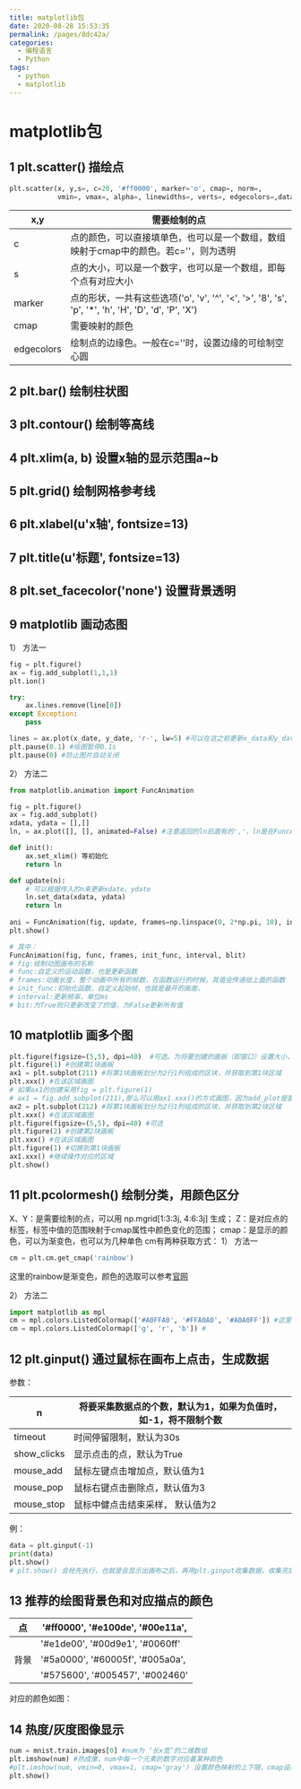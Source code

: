 ```yaml
---
title: matplotlib包
date: 2020-08-28 15:53:35
permalink: /pages/8dc42a/
categories: 
  - 编程语言
  - Python
tags: 
  - python
  - matplotlib
---
```

# matplotlib包


## 1 plt.scatter() 描绘点
```python
plt.scatter(x, y,s=, c=20, '#ff0000', marker='o', cmap=, norm=, 
			vmin=, vmax=, alpha=, linewidths=, verts=, edgecolors=,data=)   
```
|x,y|需要绘制的点|
|--|--|
|c|点的颜色，可以直接填单色，也可以是一个数组，数组映射于cmap中的颜色。若c=''，则为透明|
|s|点的大小，可以是一个数字，也可以是一个数组，即每个点有对应大小|
|marker|点的形状，一共有这些选项('o', 'v', '^',  '<', '>', '8', 's', 'p', '*', 'h', 'H', 'D', 'd', 'P', 'X')|
|cmap|需要映射的颜色|
|edgecolors|绘制点的边缘色。一般在c=''时，设置边缘的可绘制空心圆|

## 2 plt.bar() 绘制柱状图
## 3 plt.contour()  绘制等高线
## 4 plt.xlim(a, b) 设置x轴的显示范围a~b
## 5 plt.grid() 绘制网格参考线
## 6 plt.xlabel(u'x轴', fontsize=13)
## 7 plt.title(u'标题', fontsize=13)
## 8 plt.set_facecolor('none') 设置背景透明
## 9 matplotlib 画动态图
1） 方法一
```python
fig = plt.figure()
ax = fig.add_subplot(1,1,1)
plt.ion()

try:
	ax.lines.remove(line[0])
except Exception:
	pass

lines = ax.plot(x_date, y_date, 'r-', lw=5) #可以在这之前更新x_data和y_data的数据
plt.pause(0.1) #绘图暂停0.1s
plt.pause(0) #防止图片自动关闭
```
 
2） 方法二
```python
from matplotlib.animation import FuncAnimation

fig = plt.figure()
ax = fig.add_subplot()
xdata, ydata = [],[]
ln, = ax.plot([], [], animated=False) #注意返回的ln后面有的','，ln是在FuncAnimation中的一条线索

def init():
	ax.set_xlim() 等初始化
	return ln

def update(n):
	# 可以根据传入的n来更新xdate，ydate
	ln.set_data(xdata, ydata)
	return ln
	
ani = FuncAnimation(fig, update, frames=np.linspace(0, 2*np.pi, 10), init_func=init, blit=True)
plt.show()

# 其中：
FuncAnimation(fig, func, frames, init_func, interval, blit)
# fig:绘制动图画布的名称
# func:自定义的运动函数，也是更新函数
# frames:动画长度，整个动画中所有的帧数，在函数运行的时候，其值会传递给上面的函数
# init_func:初始化函数，自定义起始帧，也就是最开的画面，
# interval:更新频率，单位ms
# bit:为True则只更新改变了的值，为False更新所有值
```
               
## 10 matplotlib 画多个图
```python
plt.figure(figsize=(5,5), dpi=40)  #可选。为将要创建的画板（即窗口）设置大小，figsize=(宽度,高度)，dpi=像素点大小
plt.figure(1) #创建第1块画板
ax1 = plt.subplot(211) #将第1块画板划分为2行1列组成的区块，并获取到第1块区域
plt.xxx() #在该区域画图
# 如果ax1的创建采用fig = plt.figure(1)       
# ax1 = fig.add_subplot(211),那么可以用ax1.xxx()的方式画图，因为add_plot是面向对象
ax2 = plt.subplot(212) #将第1块画板划分为2行1列组成的区块，并获取到第2块区域
plt.xxx() #在该区域画图
plt.figure(figsize=(5,5), dpi=40) #可选
plt.figure(2) #创建第2块画板
plt.xxx() #在该区域画图
plt.figure(1) #切换到第1块画板
ax1.xxx() #继续操作对应的区域
plt.show()
```
## 11 plt.pcolormesh() 绘制分类，用颜色区分

X、Y：是需要绘制的点，可以用 np.mgrid[1:3:3j, 4:6:3j] 生成；
Z：是对应点的标签，标签中值的范围映射于cmap属性中颜色变化的范围；
cmap：是显示的颜色，可以为渐变色，也可以为几种单色
cm有两种获取方式：
1） 方法一
```python
cm = plt.cm.get_cmap('rainbow')  
```
这里的rainbow是渐变色，颜色的选取可以参考[官网](https://matplotlib.org/examples/color/colormaps_reference.html)

2） 方法二
```python
import matplotlib as mpl
cm = mpl.colors.ListedColormap(['#A0FFA0', '#FFA0A0', '#A0A0FF']) #这里是三种单色
cm = mpl.colors.ListedColormap(['g', 'r', 'b']) #
```
                    
## 12 plt.ginput() 通过鼠标在画布上点击，生成数据
参数：

|n|将要采集数据点的个数，默认为1，如果为负值时，如-1，将不限制个数|
|--|--|
|timeout|时间停留限制，默认为30s|
|show_clicks|显示点击的点，默认为True|
|mouse_add|鼠标左键点击增加点，默认值为1|
|mouse_pop|鼠标右键点击删除点，默认值为3|
|mouse_stop|鼠标中健点击结束采样， 默认值为2|

例：
```python
data = plt.ginput(-1)
print(data)
plt.show()
# plt.show() 会抢先执行，也就是会显示出画布之后，再用plt.ginput收集数据，收集完后，会执行它后面的语句。
```
                    
## 13 推荐的绘图背景色和对应描点的颜色

|点|'#ff0000', '#e100de', '#00e11a',|
|--|--|
|| '#e1de00', '#00d9e1', '#0060ff'|
|背景| '#5a0000', '#60005f', '#005a0a',|
||'#575600', '#005457', '#002460'|

对应的颜色如图：

## 14 热度/灰度图像显示
```python
num = mnist.train.images[0] #num为 ‘长x宽’的二维数组
plt.imshow(num) #热成像，num中每一个元素的数字对应着某种颜色
#plt.imshow(num, vmin=0, vmax=1, cmap='gray') 设置颜色映射的上下限，cmap设成gray就是灰度显示，否则默认热度显示 
plt.show()
```
